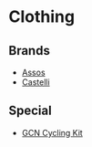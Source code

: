 # Clothing

## Brands

* [Assos](http://www.assos.com/)
* [Castelli](http://www.castelli-cycling.com/)

## Special

* [GCN Cycling Kit](http://www.santinisms.it/gcn/)
